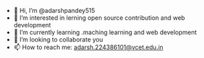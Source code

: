 - 👋 Hi, I’m @adarshpandey515
- 👀 I’m interested in lerning open source contribution and web development
- 🌱 I’m currently learning .maching learning and web development
- 💞️ I’m looking to collaborate you
- 📫 How to reach me: adarsh.224386101@vcet.edu.in

<!---
adarshpandey515/adarshpandey515 is a ✨ special ✨ repository because its `README.md` (this file) appears on your GitHub profile.
You can click the Preview link to take a look at your changes.
--->
